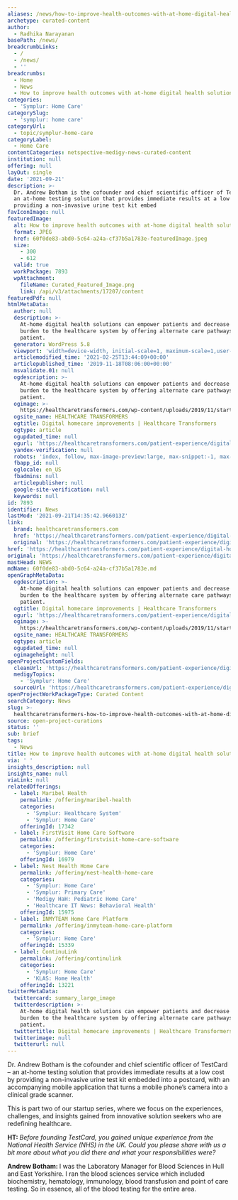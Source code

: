 ```yaml
---
aliases: /news/how-to-improve-health-outcomes-with-at-home-digital-health-solutions
archetype: curated-content
author:
  - Radhika Narayanan
basePath: /news/
breadcrumbLinks:
  - /
  - /news/
  - ''
breadcrumbs:
  - Home
  - News
  - How to improve health outcomes with at-home digital health solutions?
categories:
  - 'Symplur: Home Care'
categorySlug:
  - 'symplur: home care'
categoryUrl:
  - topic/symplur-home-care
categoryLabel:
  - Home Care
contentCategories: netspective-medigy-news-curated-content
institution: null
offering: null
layOut: single
date: '2021-09-21'
description: >-
  Dr. Andrew Botham is the cofounder and chief scientific officer of TestCard –
  an at-home testing solution that provides immediate results at a low cost by
  providing a non-invasive urine test kit embed
favIconImage: null
featuredImage:
  alt: How to improve health outcomes with at-home digital health solutions?
  format: JPEG
  href: 60f0de83-abd0-5c64-a24a-cf37b5a1783e-featuredImage.jpeg
  size:
    - 300
    - 612
  valid: true
  workPackage: 7893
  wpAttachment:
    fileName: Curated_Featured_Image.png
    link: /api/v3/attachments/17207/content
featuredPdf: null
htmlMetaData:
  author: null
  description: >-
    At-home digital health solutions can empower patients and decrease the
    burden to the healthcare system by offering alternate care pathways for
    patient.
  generator: WordPress 5.8
  viewport: 'width=device-width, initial-scale=1, maximum-scale=1,user-scalable=0'
  articlemodified_time: '2021-02-25T13:44:09+00:00'
  articlepublished_time: '2019-11-18T08:06:00+00:00'
  msvalidate.01: null
  ogdescription: >-
    At-home digital health solutions can empower patients and decrease the
    burden to the healthcare system by offering alternate care pathways for
    patient.
  ogimage: >-
    https://healthcaretransformers.com/wp-content/uploads/2019/11/startup_abotham_content_02.png
  ogsite_name: HEALTHCARE TRANSFORMERS
  ogtitle: Digital homecare improvements | Healthcare Transformers
  ogtype: article
  ogupdated_time: null
  ogurl: 'https://healthcaretransformers.com/patient-experience/digital-homecare/'
  yandex-verification: null
  robots: 'index, follow, max-image-preview:large, max-snippet:-1, max-video-preview:-1'
  fbapp_id: null
  oglocale: en_US
  fbadmins: null
  articlepublisher: null
  google-site-verification: null
  keywords: null
id: 7893
identifier: News
lastMod: '2021-09-21T14:35:42.966013Z'
link:
  brand: healthcaretransformers.com
  href: 'https://healthcaretransformers.com/patient-experience/digital-homecare/'
  original: 'https://healthcaretransformers.com/patient-experience/digital-homecare/'
href: 'https://healthcaretransformers.com/patient-experience/digital-homecare/'
original: 'https://healthcaretransformers.com/patient-experience/digital-homecare/'
mastHead: NEWS
mdName: 60f0de83-abd0-5c64-a24a-cf37b5a1783e.md
openGraphMetaData:
  ogdescription: >-
    At-home digital health solutions can empower patients and decrease the
    burden to the healthcare system by offering alternate care pathways for
    patient.
  ogtitle: Digital homecare improvements | Healthcare Transformers
  ogurl: 'https://healthcaretransformers.com/patient-experience/digital-homecare/'
  ogimage: >-
    https://healthcaretransformers.com/wp-content/uploads/2019/11/startup_abotham_content_02.png
  ogsite_name: HEALTHCARE TRANSFORMERS
  ogtype: article
  ogupdated_time: null
  ogimageheight: null
openProjectCustomFields:
  cleanUrl: 'https://healthcaretransformers.com/patient-experience/digital-homecare/'
  medigyTopics:
    - 'Symplur: Home Care'
  sourceUrl: 'https://healthcaretransformers.com/patient-experience/digital-homecare/'
openProjectWorkPackageType: Curated Content
searchCategory: News
slug: >-
  healthcaretransformers-how-to-improve-health-outcomes-with-at-home-digital-health-solutions
source: open-project-curations
status: ''
sub: brief
tags:
  - News
title: How to improve health outcomes with at-home digital health solutions?
via: ' '
insights_description: null
insights_name: null
viaLink: null
relatedOfferings:
  - label: Maribel Health
    permalink: /offering/maribel-health
    categories:
      - 'Symplur: Healthcare System'
      - 'Symplur: Home Care'
    offeringId: 17342
  - label: FirstVisit Home Care Software
    permalink: /offering/firstvisit-home-care-software
    categories:
      - 'Symplur: Home Care'
    offeringId: 16979
  - label: Nest Health Home Care
    permalink: /offering/nest-health-home-care
    categories:
      - 'Symplur: Home Care'
      - 'Symplur: Primary Care'
      - 'Medigy HaH: Pediatric Home Care'
      - 'Healthcare IT News: Behavioral Health'
    offeringId: 15975
  - label: INMYTEAM Home Care Platform
    permalink: /offering/inmyteam-home-care-platform
    categories:
      - 'Symplur: Home Care'
    offeringId: 15339
  - label: ContinuLink
    permalink: /offering/continulink
    categories:
      - 'Symplur: Home Care'
      - 'KLAS: Home Health'
    offeringId: 13221
twitterMetaData:
  twittercard: summary_large_image
  twitterdescription: >-
    At-home digital health solutions can empower patients and decrease the
    burden to the healthcare system by offering alternate care pathways for
    patient.
  twittertitle: Digital homecare improvements | Healthcare Transformers
  twitterimage: null
  twitterurl: null
---
```

<p>Dr. Andrew Botham is the cofounder and chief scientific officer of TestCard – an at-home testing solution that provides immediate results at a low cost by providing a non-invasive urine test kit embedded into a postcard, with an accompanying mobile application that turns a mobile phone’s camera into a clinical grade scanner.</p><p>This is part two of our startup series, where we focus on the experiences, challenges, and insights gained from innovative solution seekers who are redefining healthcare.</p><p><strong>HT: </strong><i>Before founding TestCard, you gained unique experience from the National Health Service (NHS) in the UK. Could you please share with us a bit more about what you did there and what your responsibilities were?</i></p><p><strong>Andrew Botham: </strong>I was the Laboratory Manager for Blood Sciences in Hull and East Yorkshire. I ran the blood sciences service which included biochemistry, hematology, immunology, blood transfusion and point of care testing. So in essence, all of the blood testing for the entire area.</p>